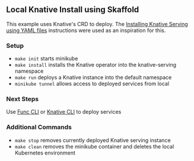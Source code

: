 ## Local Knative Install using Skaffold

This example uses Knative's CRD to deploy. The [Installing Knative Serving using YAML files](https://knative.dev/docs/install/yaml-install/serving/install-serving-with-yaml/) instructions were used as an inspiration for this.

### Setup

- `make init` starts minikube
- `make install` installs the Knative operator into the knative-serving namespace
- `make run` deploys a Knative instance into the default namespace
- `minikube tunnel` allows access to deployed services from local

### Next Steps

Use [Func CLI](https://knative.dev/docs/functions/install-func/) or [Knative CLI](https://knative.dev/docs/client/install-kn/) to deploy services

### Additional Commands

- `make stop` removes currently deployed Knative serving instance
- `make clean` removes the minikube container and deletes the local Kubernetes environment
